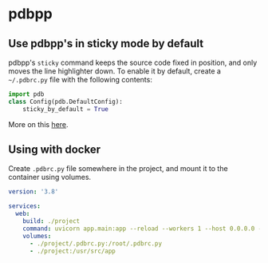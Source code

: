 pdbpp
===

Use pdbpp's in sticky mode by default
---

pdbpp's `sticky` command keeps the source code fixed in position, and only moves the line highlighter down. To enable it by default, create a `~/.pdbrc.py` file with the following contents:

```python
import pdb
class Config(pdb.DefaultConfig):
    sticky_by_default = True
```

More on this [here](https://gist.github.com/justinabrahms/44b077ee314914b3ff78).

Using with docker
---

Create `.pdbrc.py` file somewhere in the project, and mount it to the container
using volumes.

```yaml
version: '3.8'

services:
  web:
    build: ./project
    command: uvicorn app.main:app --reload --workers 1 --host 0.0.0.0 --port 8000
    volumes:
      - ./project/.pdbrc.py:/root/.pdbrc.py
      - ./project:/usr/src/app
```
